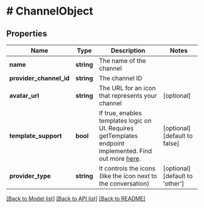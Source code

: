 # # ChannelObject

## Properties

Name | Type | Description | Notes
------------ | ------------- | ------------- | -------------
**name** | **string** | The name of the channel |
**provider_channel_id** | **string** | The channel ID |
**avatar_url** | **string** | The URL for an icon that represents your channel | [optional]
**template_support** | **bool** | If true, enables templates logic on UI. Requires getTemplates endpoint implemented. Find out more [here](https://pipedrive.readme.io/docs/implementing-messaging-app-extension). | [optional] [default to false]
**provider_type** | **string** | It controls the icons (like the icon next to the conversation) | [optional] [default to 'other']

[[Back to Model list]](../README.md#documentation-for-models) [[Back to API list]](../README.md#documentation-for-api-endpoints) [[Back to README]](../README.md)
